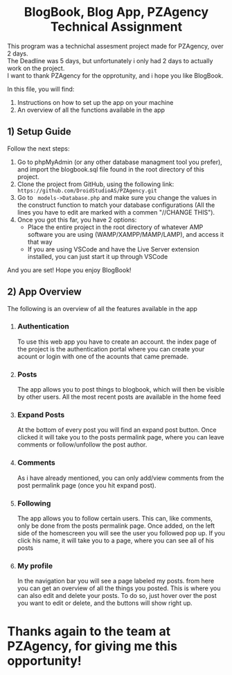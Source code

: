 <h1 style="text-align: center">BlogBook, Blog App, PZAgency Technical Assignment</h1>
<p>
    This program was a technichal assesment project made for PZAgency, over 2 days. </br>
    The Deadline was 5 days, but unfortunately i only had 2 days to actually work on the project. </br>
    I want to thank PZAgency for the opprotunity, and i hope you like BlogBook.
</p>
<p>In this file, you will find:</p>
<ol>
    <li>Instructions on how to set up the app on your machine</li>
    <li>An overview of all the functions available in the app</li>
</ol>

<h2>1) Setup Guide</h2>
<p>Follow the next steps:</p>
<ol>
    <li>
       Go to phpMyAdmin (or any other database managment tool you prefer), and import the blogbook.sql file found in the root directory of this project.
    </li>
    <li>
      Clone the project from GitHub, using the following link: <code> https://github.com/DroidStudioAS/PZAgency.git </code>
    </li>
    <li>
       Go to <code> models->Database.php</code> and make sure you change the values in the construct function to match your database configurations (All the lines you have to edit are marked with a commen "//CHANGE THIS").
    </li>
    <li>
    Once you got this far, you have 2 options:
    <ul>
        <li>
        Place the entire project in the root directory of whatever AMP software you are using (WAMP/XAMPP/MAMP/LAMP), and access it that way
        </li>
        <li>
        If you are using VSCode and have the Live Server extension installed, you can just start it up through VSCode
        </li>
    </ul>
    </li>
</ol>
<p>
    And you are set! Hope you enjoy BlogBook!
</p>

<h2>2) App Overview</h2>
<p>The following is an overview of all the features available in the app </p>
<ol>
    <li>
        <h3>
            Authentication 
        </h3> 
        To use this web app you have to create an account. the index page of the project is the authentication portal where you can create your acount or login with one of the acounts that came premade.
    </li>
        <li>
        <h3>
            Posts 
        </h3> 
        The app allows you to post things to blogbook, which will then be visible by other users. All the most recent posts are available in the home feed
    </li>
     <li>
        <h3>
           Expand Posts 
        </h3> 
       At the bottom of every post you will find an expand post button. Once clicked it will take you to the posts permalink page, where you can leave comments or follow/unfollow the post author.
    </li>
    <li>
        <h3>
            Comments 
        </h3> 
        As i have already mentioned, you can only add/view comments from the post permalink page (once you hit expand post).
    </li>
     <li>
        <h3>
            Following
        </h3> 
        The app allows you to follow certain users. 
        This can, like comments, only be done from the posts permalink page. Once added, on the left side of the homescreen you will see the user you followed pop up. If you click his name, it will take you to a page, where you can see all of his posts
    </li>
     <li>
        <h3>
            My profile 
        </h3> 
       In the navigation bar you will see a page labeled my posts. from here you can get an overview of all the things you posted. This is where you can also edit and delete your posts. To do so, just hover over the post you want to edit or delete, and the buttons will show right up.
    </li>
</ol>

<h1>Thanks again to the team at PZAgency, for giving me this opportunity!</h1>
